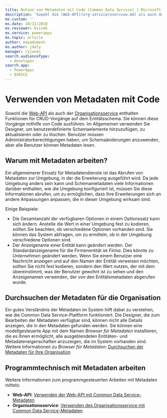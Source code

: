 ```yaml
---
title: Nutzen von Metadaten mit Code (Common Data Service) | Microsoft Docs
description: 'Sowohl die [Web-API](org-service/overview.md) als auch der [Organisationsservice](webapi/overview.md) enthalten Funktionen für CRUD-Vorgänge auf dem Entitätsschema.'
ms.custom: ''
ms.date: 10/31/2018
ms.reviewer: kvivek
ms.service: powerapps
ms.topic: article
author: mayadumesh
ms.author: jdaly
manager: ryjones
search.audienceType:
  - developer
search.app:
  - PowerApps
  - D365CE
---
```


# <a name="work-with-metadata-using-code"></a>Verwenden von Metadaten mit Code

Sowohl die [Web-API](org-service/overview.md) als auch der [Organisationsservice](webapi/overview.md) enthalten Funktionen für CRUD-Vorgänge auf dem Entitätsschema. Sie können diese Vorgänge mithilfe von Code ausführen. Im Allgemeinen verwenden Sie Designer, um benutzerdefinierte Schemaelemente hinzuzufügen, zu aktualisieren oder zu löschen. Benutzer müssen Administratorberechtigungen haben, um Schemaänderungen anzuwenden, aber alle Benutzer können Metadaten lesen.

## <a name="why-work-with-metadata"></a>Warum mit Metadaten arbeiten?

Ein allgemeinerer Einsatz für Metadatendienste ist das Abrufen von Metadaten zur Umgebung, in der die Erweiterung ausgeführt wird. Da jede Umgebung anders sein kann und Schemametadaten viele Informationen darüber enthalten, wie die Umgebung konfiguriert ist, müssen Sie diese Informationen abrufen, um zu ermöglichen, dass Ihre Erweiterungen sich an andere Anpassungen anpassen, die in dieser Umgebung wirksam sind.

Einige Beispiele:
- Die Gesamtanzahl der verfügbaren Optionen in einem Optionssatz kann sich ändern. Anstelle die Wert in einer Umgebung fest zu kodieren, sollten Sie beachten, ob verschiedene Optionen vorhanden sind. Sie können das System abfragen, um zu ermitteln, ob in der Umgebung verschiedene Optionen sind.
- Der Anzeigename einer Entität kann geändert werden. Der Standardanzeigename für die Firmenentität ist *Firma*. Dies könnte zu *Unternehmen* geändert werden. Wenn Sie einem Benutzer eine Nachricht anzeigen und auf den Namen der Entität verweisen möchten, sollten Sie nicht fest kodieren, sondern den Wert nutzen, der mit dem übereinstimmt, was der Benutzer gewohnt ist zu sehen und den Anzeigenamen verwenden, der von den Entitätsmetadaten abgerufen wurde.

## <a name="browse-the-metadata-for-your-organization"></a>Durchsuchen der Metadaten für die Organisation

Ein gutes Verständnis der Metadaten im System hilft dabei zu verstehen, wie die Common Data Service-Plattform funktioniert. Die Designer, die zum Bearbeiten der Metadaten verfügbar sind, können nicht alle Details anzeigen, die in den Metadaten gefunden werden. Sie können eine modellgesteuerte App mit dem Namen *Browser für Metadaten* installieren, die es Ihnen ermöglicht, alle ausgeblendeten Entitäten- und Metadateneigenschaften anzuzeigen, die im System vorhanden sind. Weitere Informationen zu *Browser für Metadaten*: [Durchsuchen der Metadaten für Ihre Organisation](browse-your-metadata.md)

## <a name="programmatically-work-with-metadata"></a>Programmtechnisch mit Metadaten arbeiten

Weitere Informationen zum programmgesteuerten Arbeiten mit Metadaten mittels:
- **Web-API**: [Verwenden der Web-API mit Common Data Service-Metadaten](webapi/use-web-api-metadata.md)
- **Organisationsservice**: [Verwenden des Organisationsservice mit Common Data Service-Metadaten](org-service/work-with-metadata.md)